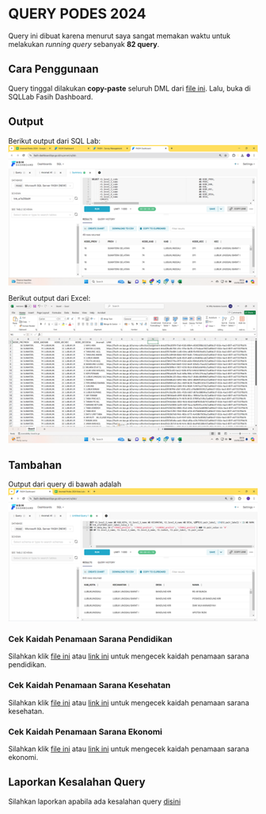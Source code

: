 # QUERY PODES 2024
Query ini dibuat karena menurut saya sangat memakan waktu untuk melakukan *running query* sebanyak **82 query**.

## Cara Penggunaan
Query tinggal dilakukan **copy-paste** seluruh DML dari [file ini](https://github.com/narahunter13/query-anomali-podes/blob/main/query-pusat.sql). Lalu, buka di SQLLab Fasih Dashboard.

## Output
Berikut output dari SQL Lab:
![Output](https://github.com/narahunter13/query-anomali-podes/blob/main/screen_fasih.png)

Berikut output dari Excel:
![Output](https://github.com/narahunter13/query-anomali-podes/blob/main/screen_excel.png)

## Tambahan
Output dari query di bawah adalah ![Output](https://github.com/narahunter13/query-anomali-podes/blob/main/screen_sarana.png)
### Cek Kaidah Penamaan Sarana Pendidikan
Silahkan klik [file ini](https://github.com/narahunter13/query-anomali-podes/blob/main/cek-nama-sarana-pendidikan.sql) atau [link ini](https://fasih-dashboard.bps.go.id/superset/sqllab/?savedQueryId=5212) untuk mengecek kaidah penamaan sarana pendidikan.

### Cek Kaidah Penamaan Sarana Kesehatan
Silahkan klik [file ini](https://github.com/narahunter13/query-anomali-podes/blob/main/cek-nama-sarana-kesehatan.sql) atau [link ini](https://fasih-dashboard.bps.go.id/superset/sqllab/?savedQueryId=5213) untuk mengecek kaidah penamaan sarana kesehatan.

### Cek Kaidah Penamaan Sarana Ekonomi
Silahkan klik [file ini](https://github.com/narahunter13/query-anomali-podes/blob/main/cek-nama-sarana-ekonomi.sql) atau [link ini](https://fasih-dashboard.bps.go.id/superset/sqllab/?savedQueryId=5220) untuk mengecek kaidah penamaan sarana ekonomi.

## Laporkan Kesalahan Query
Silahkan laporkan apabila ada kesalahan query [disini](http://s.bps.go.id/lapor_query_podes)
